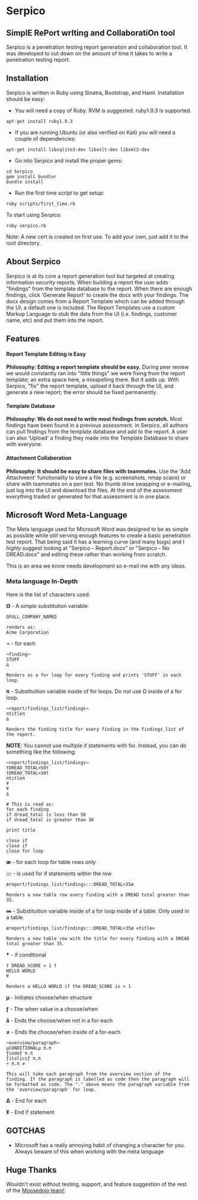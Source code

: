# Serpico
## SimplE RePort wrIting and CollaboratiOn tool
Serpico is a penetration testing report generation and collaboration tool. It was developed to cut down on the amount of time it takes to write a penetration testing report. 

## Installation
Serpico is written in Ruby using Sinatra, Bootstrap, and Haml. Installation should be easy:

- You will need a copy of Ruby. RVM is suggested. ruby1.9.3 is supported.

```
apt-get install ruby1.9.3
```

- If you are running Ubuntu (or also verified on Kali) you will need a couple of dependencies:
```
apt-get install libsqlite3-dev libxslt-dev libxml2-dev
```

- Go into Serpico and install the proper gems:
```
cd Serpico
gem install bundler
bundle install
```

- Run the first time script to get setup:
```
ruby scripts/first_time.rb
```

To start using Serpico:
```
ruby serpico.rb
```

Note: A new cert is created on first use. To add your own, just add it to the root directory.

## About Serpico
Serpico is at its core a report generation tool but targeted at creating information security reports. When building a report the user adds "findings" from the template database to the report. When there are enough findings, click 'Generate Report' to create the docx with your findings. The docx design comes from a Report Template which can be added through the UI; a default one is included. The Report Templates use a custom Markup Language to stub the data from the UI (i.e. findings, customer name, etc) and put them into the report.

## Features
#### Report Template Editing is Easy
**Philosophy: Editing a report template should be easy.**
During peer review we would constantly ran into "little things" we were fixing from the report template; an extra space here, a misspelling there. But it adds up. With Serpico, "fix" the report template, upload it back through the UI, and generate a new report; the error should be fixed permanently.

#### Template Database
**Philosophy: We do not need to write most findings from scratch.**
Most findings have been found in a previous assessment. In Serpico, all authors can pull findings from the template database and add to the report. A user can also 'Upload' a finding they made into the Template Database to share with everyone.

#### Attachment Collaboration
**Philosophy: It should be easy to share files with teammates.**
Use the 'Add Attachment' functionality to store a file (e.g. screenshots, nmap scans) or share with teammates on a pen test. No thumb drive swapping or e-mailing, just log into the UI and download the files. At the end of the assessment everything traded or generated for that assessment is in one place.


## Microsoft Word Meta-Language
The Meta language used for Microsoft Word was designed to be as simple as possible while still serving enough features to create a basic penetration test report.  That being said it has a learning curve (and many bugs) and I _highly_ suggest looking at "Serpico - Report.docx" or "Serpico - No DREAD.docx" and editing these rather than working from scratch.

This is an area we know needs development so e-mail me with any ideas.

### Meta language In-Depth
Here is the list of characters used:

__Ω__ - A simple substitution variable.

```
ΩFULL_COMPANY_NAMEΩ

renders as:
Acme Corporation
```

__¬__ - for each

```
¬finding¬
STUFF
∆

Renders as a for loop for every finding and prints 'STUFF' in each loop. 
```

__π__ - Substituition variable inside of for loops. Do not use Ω inside of a for loop.

```
¬report/findings_list/findings¬
πtitleπ
∆

Renders the finding title for every finding in the findings_list of the report.
```

__NOTE__: You cannot use multiple if statements with for. Instead, you can do something like the following:
```
¬report/findings_list/findings¬
†DREAD_TOTAL<50†
†DREAD_TOTAL>30†
πtitleπ
¥
¥
∆

# This is read as:
for each finding
if dread_total is less than 50
if dread_total is greater than 30

print title

close if
close if
close for loop

```


__æ__ - for each loop for table rows only

__:::__ - is used for if statements within the row

```
æreport/findings_list/findings:::DREAD_TOTAL>35æ

Renders a new table row every finding with a DREAD total greater than 35.
```

__∞__ - Substituition variable inside of a for loop inside of a table. Only used in a table.
```
æreport/findings_list/findings:::DREAD_TOTAL>35æ ∞title∞

Renders a new table row with the title for every finding with a DREAD total greater than 35.
```

__†__ - if conditional
```
† DREAD_SCORE > 1 †
HELLO WORLD
¥

Renders a HELLO WORLD if the DREAD_SCORE is > 1
```

__µ__ - Initiates choose/when structure

__ƒ__ - The when value in a choose/when

__å__ - Ends the choose/when not in a for-each

__≠__ - Ends the choose/when inside of a for-each


```
¬overview/paragraph¬ 
µCONDITIONALµ π.π
ƒcodeƒ π.π
ƒitalicsƒ π.π
÷ π.π ≠

This will take each paragraph from the overview section of the finding. If the paragraph is labelled as code then the paragraph will be formatted as code. The "." above means the paragraph variable from the 'overview/paragraph' for loop. 

```

__∆__ - End for each

__¥__ - End if statement




## GOTCHAS
- Microsoft has a really annoying habit of changing a character for you. Always beware of this when working with the meta language

## Huge Thanks
Wouldn't exist without testing, support, and feature suggestion of the rest of the [Moosedojo team!](https://github.com/MooseDojo).

